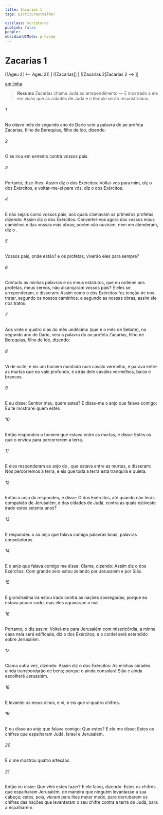 ```yaml
---
title: Zacarias 1
tags: Escrituras\VelhoT

cssclass: scriptures
publish: false
people:
obsidianUIMode: preview
---
```


# Zacarias 1
[[Ageu 2| <-- Ageu 2]] | [[Zacarias]] | [[Zacarias 2|Zacarias 2 --> ]]

[em linha](https://churchofjesuschrist.org/study/scriptures/ot/zech/1?lang=por)

> __Resumo__
Zacarias chama Judá ao arrependimento — É mostrado a ele em visão que as cidades de Judá e o templo serão reconstruídos.

###### 1 
No oitavo mês do segundo ano de Dario veio a palavra do  ao profeta Zacarias, filho de Berequias, filho de Ido, dizendo:

###### 2 
O  se irou em extremo contra vossos pais.

###### 3 
Portanto, dize-lhes: Assim diz o  dos Exércitos: Voltai-vos para mim, diz o  dos Exércitos, e voltar-me-ei para vós, diz o  dos Exércitos.

###### 4 
E não sejais como vossos pais, aos quais clamavam os primeiros profetas, dizendo: Assim diz o  dos Exércitos: Convertei-vos agora dos vossos maus caminhos e das vossas más obras; porém não ouviram, nem me atenderam, diz o .

###### 5 
Vossos pais, onde estão? e os profetas, viverão eles para sempre?

###### 6 
Contudo as minhas palavras e os meus estatutos, que eu ordenei aos profetas, meus servos, não alcançaram vossos pais? E eles se arrependeram, e disseram: Assim como o  dos Exércitos fez tenção de nos tratar, segundo os nossos caminhos, e segundo as nossas obras, assim ele nos tratou.

###### 7 
Aos vinte e quatro dias do mês undécimo (que é o mês de Sebate), no segundo ano de Dario, veio a palavra do  ao profeta Zacarias, filho de Berequias, filho de Ido, dizendo:

###### 8 
Vi de noite, e eis um homem montado num cavalo vermelho, e parava entre as murtas que  no vale profundo, e atrás dele  cavalos vermelhos, baios e brancos.

###### 9 
E eu disse: Senhor meu, quem  estes? E disse-me o anjo que falava comigo: Eu te mostrarei quem estes 

###### 10 
Então respondeu o homem que estava entre as murtas, e disse: Estes  os que o  enviou para percorrerem a terra.

###### 11 
E eles responderam ao anjo do , que estava entre as murtas, e disseram: Nós  percorremos a terra, e eis que toda a terra está tranquila e quieta.

###### 12 
Então o anjo do  respondeu, e disse: Ó  dos Exércitos, até quando não terás compaixão de Jerusalém, e das cidades de Judá, contra as quais estiveste irado estes setenta anos?

###### 13 
E respondeu o  ao anjo que falava comigo palavras boas, palavras consoladoras.

###### 14 
E o anjo que falava comigo me disse: Clama, dizendo: Assim diz o  dos Exércitos: Com grande zelo estou zelando por Jerusalém e por Sião.

###### 15 
E  grandíssima ira estou irado contra as nações sossegadas; porque eu estava pouco irado, mas eles agravaram o mal.

###### 16 
Portanto, o  diz assim: Voltei-me para Jerusalém com misericórdia, a minha casa nela será edificada, diz o  dos Exércitos, e o cordel será estendido sobre Jerusalém.

###### 17 
Clama outra vez, dizendo: Assim diz o  dos Exércitos: As minhas cidades ainda transbordarão de bens; porque o  ainda consolará Sião e ainda escolherá Jerusalém.

###### 18 
E levantei os meus olhos, e vi, e eis que vi quatro chifres.

###### 19 
E eu disse ao anjo que falava comigo: Que  estes? E ele me disse: Estes  os chifres que espalharam Judá, Israel e Jerusalém.

###### 20 
E o  me mostrou quatro artesãos.

###### 21 
Então eu disse: Que vêm estes fazer? E ele falou, dizendo: Estes  os chifres que espalharam Jerusalém, de maneira que ninguém levantasse a sua cabeça; estes, pois, vieram para lhes meter medo, para derrubarem os chifres das nações que levantaram o seu chifre contra a terra de Judá, para a espalharem.

